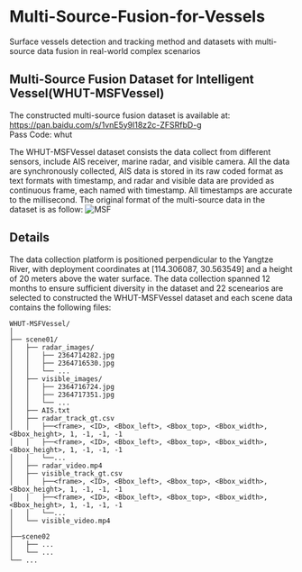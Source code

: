 # Multi-Source-Fusion-for-Vessels
Surface vessels detection and tracking method and datasets with multi-source data fusion in real-world complex scenarios
## Multi-Source Fusion Dataset for Intelligent Vessel(WHUT-MSFVessel)
The constructed multi-source fusion dataset is available at:  https://pan.baidu.com/s/1vnE5y9l18z2c-ZFSRfbD-g   
Pass Code: whut

The WHUT-MSFVessel dataset consists the data collect from different sensors, include AIS receiver, marine radar, and visible camera. All the data are synchronously collected, AIS data is stored in its raw coded format as text formats with timestamp, and radar and visible data are provided as continuous frame, each named with timestamp. All timestamps are accurate to the millisecond. The original format of the multi-source data in the dataset is as follow: 
![MSF](https://github.com/user-attachments/assets/e5e8022b-8cbd-4df7-8d48-62a885676850)
## Details
The data collection platform is positioned perpendicular to the Yangtze River, with deployment coordinates at [114.306087, 30.563549] and a height of 20 meters above the water surface. The data collection spanned 12 months to ensure sufficient diversity in the dataset and 22 scenearios are selected to constructed the WHUT-MSFVessel dataset and each scene data contains the following files:
```  
WHUT-MSFVessel/  
│  
├── scene01/
│   ├── radar_images/
│   │   ├── 2364714282.jpg
│   │   ├── 2364716530.jpg  
│   │   └── ...
│   ├── visible_images/
│   │   ├── 2364716724.jpg
│   │   ├── 2364717351.jpg  
│   │   └── ...
│   ├── AIS.txt 
│   ├── radar_track_gt.csv
│   │   ├──<frame>, <ID>, <Bbox_left>, <Bbox_top>, <Bbox_width>, <Bbox_height>, 1, -1, -1, -1
│   │   ├──<frame>, <ID>, <Bbox_left>, <Bbox_top>, <Bbox_width>, <Bbox_height>, 1, -1, -1, -1
│   │   └──...
│   ├── radar_video.mp4  
│   ├── visible_track_gt.csv
│   │   ├──<frame>, <ID>, <Bbox_left>, <Bbox_top>, <Bbox_width>, <Bbox_height>, 1, -1, -1, -1
│   │   ├──<frame>, <ID>, <Bbox_left>, <Bbox_top>, <Bbox_width>, <Bbox_height>, 1, -1, -1, -1
│   │   └──...
│   └── visible_video.mp4  
│  
├──scene02
│   ├── ...
│   └── ...
└── ...
```  
